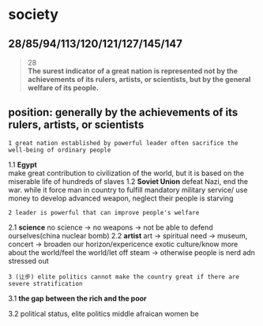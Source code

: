 society
==============
28/85/94/113/120/121/127/145/147
------------------
>28  
>**The surest indicator of a great nation is represented not by the achievements of its rulers, artists, or scientists, but by the general welfare of its people.**

## position: generally by the achievements of its rulers, artists, or scientists

    1 great nation established by powerful leader often sacrifice the well-being of ordinary people
1.1 **Egypt**  
make great contribution to civilization of the world, but it is based on the miserable life of hundreds of slaves 
1.2 **Soviet Union**
defeat Nazi, end the war. while it force man in country to  fulfill mandatory military service/ use money to develop advanced weapon, neglect their people is starving

    2 leader is powerful that can improve people's welfare
2.1 **science**
no science -> no weapons -> not be able to defend ourselves(china nuclear bomb)
2.2 **artist**
art -> spiritual need -> museum, concert -> broaden our horizon/expericence exotic culture/know more about the world/feel the world/let off steam -> otherwise people is nerd adn stressed out

    3 (让步) elite politics cannot make the country great if there are severe stratification
3.1 **the gap between the rich and the poor**

3.2 political status, elite politics
middle afraican women be 
<!--stackedit_data:
eyJoaXN0b3J5IjpbNDg2NjY5MjAsLTE1NDQ2NjIyMTcsNDkxOD
AzMzQwLC03NTA3MTM4NDhdfQ==
-->